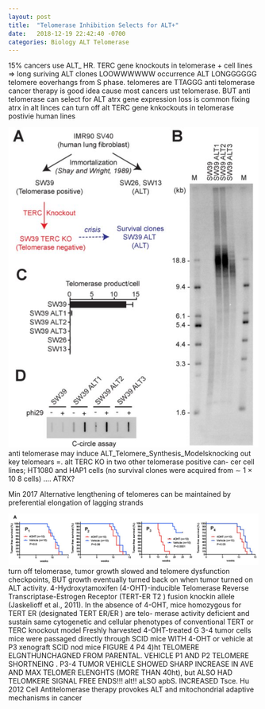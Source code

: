 ```yaml
---
layout: post
title:  "Telomerase Inhibition Selects for ALT+"
date:   2018-12-19 22:42:40 -0700
categories: Biology ALT Telomerase
---
```



15% cancers use ALT_
HR. TERC gene knockouts in telomerase + cell lines => long suriving ALT clones LOOWWWWWW occurrence
ALT LONGGGGGG telomere eoverhangs from S phase.
telomeres are TTAGGG
anti telomerase cancer therapy is good idea cause most cancers ust telomerase.
BUT anti telomerase can select for ALT
atrx gene expression loss is common
fixing atrx in alt linces can turn off alt
TERC gene knkockouts in telomerase postivie human lines


![Hu_2012_ALT](/assets/Selects-for-ALT/Min_2017_ALT.jpg)
anti telomerase may induce ALT_Telomere_Synthesis_Modelsknocking out key telomears =. alt
TERC KO in two other telomerase positive can-
cer cell lines; HT1080 and HAP1 cells (no survival clones
were acquired from ∼ 1 × 10 8 cells) .... ATRX?

Min 2017 Alternative lengthening of telomeres can be maintained by preferential elongation of lagging strands

![Hu_2012_ALT](/assets/Selects-for-ALT/Hu_2012_ALT.jpg)
turn off telomerase, tumor growth slowed and telomere dysfunction checkpoints, BUT growth eventually turned back on when tumor turned on ALT activity.
4-Hydroxytamoxifen (4-OHT)-inducible Telomerase
Reverse Transcriptase-Estrogen Receptor (TERT-ER T2 ) fusion
knockin allele (Jaskelioff et al., 2011). In the absence of 4-OHT,
mice homozygous for TERT ER (designated TERT ER/ER ) are telo-
merase activity deficient and sustain same cytogenetic and
cellular phenotypes of conventional TERT or TERC knockout
model
Freshly harvested 4-OHT-treated G 3-4
tumor cells mice were passaged directly through SCID mice WITH 4-OHT or vehicle
at P3 xenograft SCID nod mice
FIGURE 4 P4
4)ht TELOMERE ELGNTHUNCHAGNED FROM PARENTAL. VEHICLE P1 AND P2 TELOMERE SHORTNEING . P3-4 TUMOR VEHICLE SHOWED SHARP INCREASE IN AVE AND MAX TELOMER ELENGHTS (MORE THAN 40ht), but ALSO HAD TELOMKERE SIGNAL FREE ENDS!!! alt!! aLSO apbS. INCREASED Tsce.
Hu 2012 Cell Antitelomerase therapy provokes ALT and mitochondrial adaptive mechanisms in cancer
